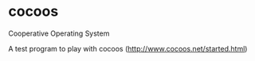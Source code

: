 # cocoos
Cooperative Operating System

A test program to play with cocoos (http://www.cocoos.net/started.html)
